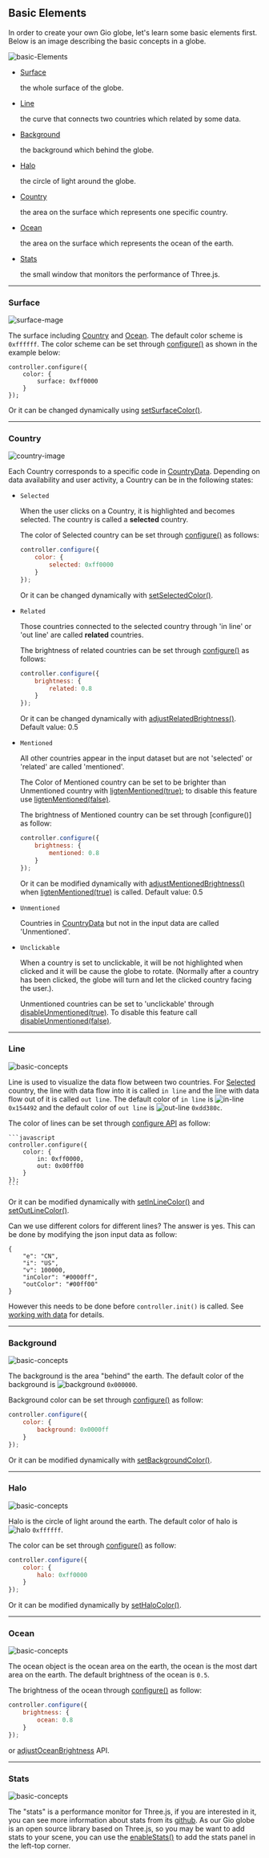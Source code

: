 ## Basic Elements

In order to create your own Gio globe, let's learn some basic elements first. Below is an image describing the basic concepts in a globe.

![basic-Elements](http://giojs.org/assets/images/elements/all.png)

- [Surface](#surface)

    the whole surface of the globe.

- [Line](#line)

    the curve that connects two countries which related by some data. 

- [Background](#background)

    the background which behind the globe.

- [Halo](#halo)

    the circle of light around the globe.

- [Country](#country)

    the area on the surface which represents one specific country.

- [Ocean](#ocean)

    the area on the surface which represents the ocean of the earth.

- [Stats](#stats)

    the small window that monitors the performance of Three.js.

---

### Surface

![surface-mage](http://giojs.org/assets/images/elements/surface.png)

The surface including [Country](#country) and [Ocean](#ocean). The default color scheme is `0xffffff`. The color scheme can be set through [configure()](#configure-api) as shown in the example below:

```
controller.configure({
	color: {
        surface: 0xff0000
    }
});
```

Or it can be changed dynamically using [setSurfaceColor()](#setSurfaceColor).


---

### Country

![country-image](http://giojs.org/assets/images/elements/country.png)

Each Country corresponds to a specific code in [CountryData](https://github.com/syt123450/Gio.js/blob/master/src/countryInfo/CountryData.js). Depending on data availability and user activity, a Country can be in the following states:

- `Selected`

    When the user clicks on a Country, it is highlighted and becomes selected. The country is called a **selected** country.
    
	The color of Selected country can be set through [configure()]() as follows:
	```javascript
	controller.configure({
		color: {
	        selected: 0xff0000
	    }
	});
	```
	Or it can be changed dynamically with [setSelectedColor()]().

- `Related`

    Those countries connected to the selected country through 'in line' or 'out line' are called **related** countries.

	The brightness of related countries can be set through [configure()]() as follows:
	```javascript
	controller.configure({
		brightness: {
	        related: 0.8
	    }
	});
	```
	Or it can be changed dynamically with [ adjustRelatedBrightness()](). Default value: 0.5
- `Mentioned`
    
    All other countries appear in the input dataset but are not 'selected' or 'related' are called 'mentioned'.
    
	The Color of Mentioned country can be set to be brighter than Unmentioned country with [ligtenMentioned(true)](); to disable this feature use [ligtenMentioned(false)]().

	The brightness of Mentioned country can be set through [configure()] as follow:
	```javascript
	controller.configure({
		brightness: {
	        mentioned: 0.8
	    }
	});
	```
	Or it can be modified dynamically with [adjustMentionedBrightness()]() when [ligtenMentioned(true)]() is called. Default value: 0.5

- `Unmentioned`

    Countries in  [CountryData](https://github.com/syt123450/Gio.js/blob/master/src/countryInfo/CountryData.js) but not in the input data are called 'Unmentioned'.

- `Unclickable`

    When a country is set to unclickable, it will be not highlighted when clicked and it will be cause the globe to rotate. (Normally after a country has been clicked, the globe will turn and let the clicked country facing the user.).

	Unmentioned countries can be set to 'unclickable' through [disableUnmentioned(true)](#disableunmentioned). To disable this feature call [disableUnmentioned(false)](#disableunmentioned).


---

### Line

![basic-concepts](http://giojs.org/assets/images/elements/line.png)

Line is used to visualize the data flow between two countries. For [Selected](#country) country, the line with data flow into it is called `in line` and the line with data flow out of it is called `out line`. The default color of `in line` is ![in-line](https://placehold.it/15/154492/000000?text=+) `0x154492` and the default color of `out line` is ![out-line](https://placehold.it/15/dd380c/000000?text=+) `0xdd380c`.

The color of lines can be set through [configure API](#configure-api)  as follow:

	```javascript
	controller.configure({
		color: {
		    in: 0xff0000,
		    out: 0x00ff00
		}
	});
	```
Or it can be modified dynamically with [setInLineColor()](#setInLineColor) and [setOutLineColor()](#setOutLineColor).

Can we use different colors for different lines? The answer is yes. This can be done by modifying the json input data as follow:

```
{
	"e": "CN",
	"i": "US",
	"v": 100000,
	"inColor": "#0000ff",
	"outColor": "#00ff00"
}
```
However this needs to be done before `controller.init()` is called. See [working with data](#working-with-data) for details.
    

---

### Background

![basic-concepts](http://giojs.org/assets/images/elements/background.png)

The background is the area "behind" the earth. The default color of the background is ![background](https://placehold.it/15/000000/000000?text=+) `0x000000`. 

Background color can be set through [configure()](#configure-api) as follow: 

```javascript
controller.configure({
	color: {
	    background: 0x0000ff
	}
});
```
	
Or it can be modified dynamically with [setBackgroundColor()](#setbackgroundcolor).

---

### Halo

![basic-concepts](http://giojs.org/assets/images/elements/halo.png)

Halo is the circle of light around the earth. The default color of halo is ![halo](https://placehold.it/15/ffffff/000000?text=+) `0xffffff`. 

The color can be set through [configure()](#configure-api) as follow:
```javascript
controller.configure({
	color: {
	    halo: 0xff0000
	}
});
```
Or it can be modified dynamically by [setHaloColor()](#sethalocolor).

---

### Ocean

![basic-concepts](http://giojs.org/assets/images/elements/ocean.png)

The ocean object is the ocean area on the earth, the ocean is the most dart area on the earth. The default brightness of the ocean is `0.5`. 

The brightness of the ocean through [configure()]() as follow: 
```javascript
controller.configure({
	brightness: {
	    ocean: 0.8
	}
});
```
or [adjustOceanBrightness](#adjustoceanbrightness) API.

---

### Stats

![basic-concepts](http://giojs.org/assets/images/elements/stats.png)

The "stats" is a performance monitor for Three.js, if you are interested in it, you can see more information about stats from its [github](https://github.com/mrdoob/stats.js/). As our Gio globe is an open source library based on Three.js, so you may be want to add stats to your scene, you can use the [enableStats()](#enablestats) to add the stats panel in the left-top corner.
